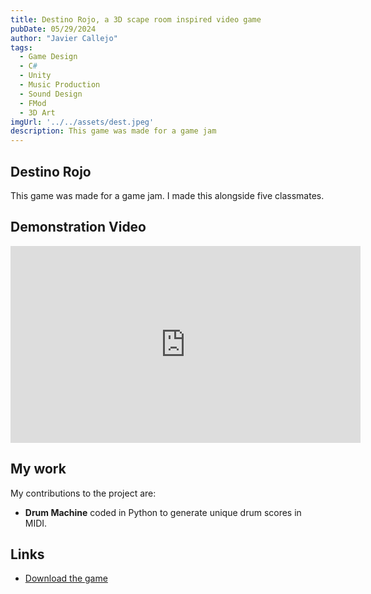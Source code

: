 ```yaml
---
title: Destino Rojo, a 3D scape room inspired video game
pubDate: 05/29/2024
author: "Javier Callejo"
tags:
  - Game Design
  - C#
  - Unity
  - Music Production
  - Sound Design
  - FMod
  - 3D Art
imgUrl: '../../assets/dest.jpeg'
description: This game was made for a game jam
---
```


## Destino Rojo

This game was made for a game jam. I made this alongside five classmates.

## Demonstration Video

<iframe width="560" height="315" src="https://www.youtube.com/embed/NxPzoI8BuaI?si=AYa9wmJO9F8DHfFX" title="YouTube video player" frameborder="0" allow="accelerometer; autoplay; clipboard-write; encrypted-media; gyroscope; picture-in-picture; web-share" referrerpolicy="strict-origin-when-cross-origin" allowfullscreen></iframe>

## My work

My contributions to the project are:
- **Drum Machine** coded in Python to generate unique drum scores in MIDI.

## Links

- [Download the game](https://paula-morillas-alonso.itch.io/destinorojo)
